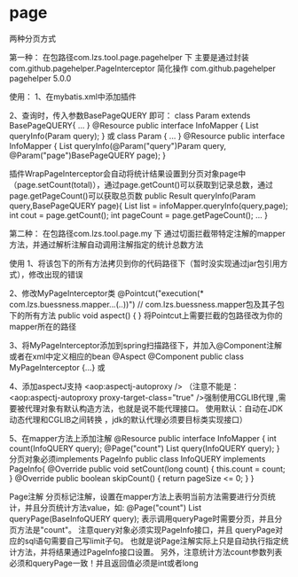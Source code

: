 # page
两种分页方式

第一种：
在包路径com.lzs.tool.page.pagehelper 下
主要是通过封装com.github.pagehelper.PageInterceptor 简化操作
<dependency>
			<groupId>com.github.pagehelper</groupId>
			<artifactId>pagehelper</artifactId>
			<version>5.0.0</version>
</dependency>

使用：
1、在mybatis.xml中添加插件
  <plugins>
	    <plugin interceptor="com.lzs.tool.page.pagehelper.WrapPageInterceptor" ></plugin>
	</plugins>
  
2、查询时，传入参数BasePageQUERY 即可：
class Param extends BasePageQUERY{
...
}
@Resource
public interface InfoMapper {
  List<InfoDO> queryInfo(Param query);
}
或
class Param {
...
}
@Resource
public interface InfoMapper {
  List<InfoDO> queryInfo(@Param("query")Param query, @Param("page")BasePageQUERY page);
}

插件WrapPageInterceptor会自动将统计结果设置到分页对象page中（page.setCount(total)），通过page.getCount()可以获取到记录总数，通过page.getPageCount()可以获取总页数
public  Result queryInfo(Param query,BasePageQUERY page){
  List<InfoDO> list = infoMapper.queryInfo(query,page);
  int cout = page.getCount();
  int pageCount = page.getPageCount();
  ...
}


第二种：
在包路径com.lzs.tool.page.my 下
通过切面拦截带特定注解的mapper方法，并通过解析注解自动调用注解指定的统计总数方法

使用
1、将该包下的所有方法拷贝到你的代码路径下（暂时没实现通过jar包引用方式），修改出现的错误

2、修改MyPageInterceptor类
  @Pointcut("execution(* com.lzs.buessness.mapper..*.*(..))") // com.lzs.buessness.mapper包及其子包下的所有方法
	public void aspect() {
	}
  将Pointcut上需要拦截的包路径改为你的mapper所在的路径
  
3、将MyPageInterceptor添加到spring扫描路径下，并加入@Component注解或者在xml中定义相应的bean
  @Aspect
  @Component
  public class MyPageInterceptor {...}
  或
  <bean id="myPageInterceptor" class="xxx.xxx.xxx.MyPageInterceptor">
  
4、添加aspectJ支持 <aop:aspectj-autoproxy />  （注意不能是：<aop:aspectj-autoproxy proxy-target-class="true" />强制使用CGLIB代理 ,需要被代理对象有默认构造方法，也就是说不能代理接口。 使用默认：自动在JDK动态代理和CGLIB之间转换 ，jdk的默认代理必须要目标类实现接口）

5、在mapper方法上添加注解
  @Resource
  public interface InfoMapper {
    int count(InfoQUERY query);
	  @Page("count")
	  List<InfoDO> query(InfoQUERY query);
  }
  分页对象必须implements PageInfo
  public class InfoQUERY implements PageInfo{
    @Override
    public void setCount(long count) {
      this.count = count;
    }
    @Override
    public boolean skipCount() {
      return pageSize <= 0;
    }
  }
  
Page注解
分页标记注解，设置在mapper方法上表明当前方法需要进行分页统计，并且分页统计方法value，如:
@Page("count")
List queryPage(BaseInfoQUERY query);
表示调用queryPage时需要分页，并且分页方法是"count"。
注意query对象必须实现PageInfo接口，并且 queryPage对应的sql语句需要自己写limit子句。
也就是说Page注解实际上只是自动执行指定统计方法，并将结果通过PageInfo接口设置。
另外，注意统计方法count参数列表必须和queryPage一致！并且返回值必须是int或者long

